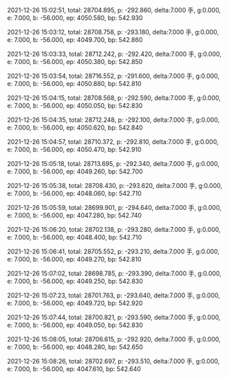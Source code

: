2021-12-26 15:02:51, total: 28704.895, p: -292.860, delta:7.000 手, g:0.000, e: 7.000, b: -56.000, ep: 4050.580, bp: 542.930

2021-12-26 15:03:12, total: 28708.758, p: -293.180, delta:7.000 手, g:0.000, e: 7.000, b: -56.000, ep: 4049.700, bp: 542.860

2021-12-26 15:03:33, total: 28712.242, p: -292.420, delta:7.000 手, g:0.000, e: 7.000, b: -56.000, ep: 4050.380, bp: 542.850

2021-12-26 15:03:54, total: 28716.552, p: -291.600, delta:7.000 手, g:0.000, e: 7.000, b: -56.000, ep: 4050.880, bp: 542.810

2021-12-26 15:04:15, total: 28708.568, p: -292.590, delta:7.000 手, g:0.000, e: 7.000, b: -56.000, ep: 4050.050, bp: 542.830

2021-12-26 15:04:35, total: 28712.248, p: -292.100, delta:7.000 手, g:0.000, e: 7.000, b: -56.000, ep: 4050.620, bp: 542.840

2021-12-26 15:04:57, total: 28710.372, p: -292.810, delta:7.000 手, g:0.000, e: 7.000, b: -56.000, ep: 4050.470, bp: 542.910

2021-12-26 15:05:18, total: 28713.695, p: -292.340, delta:7.000 手, g:0.000, e: 7.000, b: -56.000, ep: 4049.260, bp: 542.700

2021-12-26 15:05:38, total: 28708.430, p: -293.620, delta:7.000 手, g:0.000, e: 7.000, b: -56.000, ep: 4048.060, bp: 542.710

2021-12-26 15:05:59, total: 28699.901, p: -294.640, delta:7.000 手, g:0.000, e: 7.000, b: -56.000, ep: 4047.280, bp: 542.740

2021-12-26 15:06:20, total: 28702.138, p: -293.280, delta:7.000 手, g:0.000, e: 7.000, b: -56.000, ep: 4048.400, bp: 542.710

2021-12-26 15:06:41, total: 28705.552, p: -293.210, delta:7.000 手, g:0.000, e: 7.000, b: -56.000, ep: 4049.270, bp: 542.810

2021-12-26 15:07:02, total: 28698.785, p: -293.390, delta:7.000 手, g:0.000, e: 7.000, b: -56.000, ep: 4049.250, bp: 542.830

2021-12-26 15:07:23, total: 28701.763, p: -293.640, delta:7.000 手, g:0.000, e: 7.000, b: -56.000, ep: 4049.720, bp: 542.920

2021-12-26 15:07:44, total: 28700.821, p: -293.590, delta:7.000 手, g:0.000, e: 7.000, b: -56.000, ep: 4049.050, bp: 542.830

2021-12-26 15:08:05, total: 28706.615, p: -292.920, delta:7.000 手, g:0.000, e: 7.000, b: -56.000, ep: 4048.280, bp: 542.650

2021-12-26 15:08:26, total: 28702.697, p: -293.510, delta:7.000 手, g:0.000, e: 7.000, b: -56.000, ep: 4047.610, bp: 542.640
